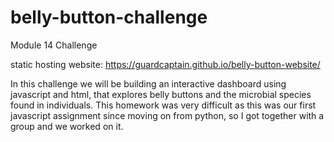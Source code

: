 # belly-button-challenge
Module 14 Challenge

static hosting website: https://guardcaptain.github.io/belly-button-website/

In this challenge we will be building an interactive dashboard using javascript and html, that explores belly buttons and the microbial species found in individuals.
This homework was very difficult as this was our first javascript assignment since moving on from python, so I got together with a group and we worked on it.
